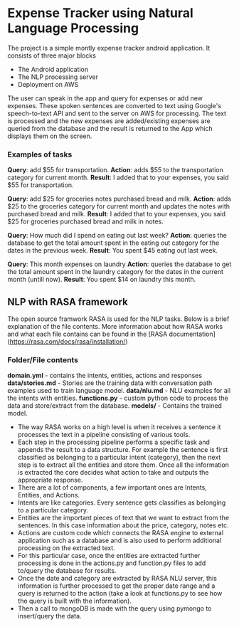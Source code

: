 # Expense Tracker using Natural Language Processing
The project is a simple montly expense tracker android application. It consists of 
three major blocks
 - The Android application
 - The NLP processing server
 - Deployment on AWS
 
The user can speak in the app and query for expenses or add new expenses. These spoken sentences are converted to text using Google's speech-to-text API and sent to the server on AWS for processing. The text is processed and the new expenses are added/existing expenses are queried from the database and the result is returned to the App which displays them on the screen.

 ### Examples of tasks
 **Query**: add $55 for transportation.
 **Action**: adds $55 to the transportation category for current month.
 **Result**: I added that to your expenses, you said $55 for transportation. 
 
 **Query**: add $25 for groceries notes purchased bread and milk.
 **Action**: adds $25 to the groceries category for current month and updates the notes with purchased bread and milk.
 **Result**: I added that to your expenses, you said $25 for groceries purchased bread and milk in notes.
  
 **Query**: How much did I spend on eating out last week?
 **Action**: queries the database to get the total amount spent in the eating out category for the dates in the previous week.
 **Result**: You spent $45 eating out last week. 
 
 **Query**: This month expenses on laundry
 **Action**: queries the database to get the total amount spent in the laundry category for the dates in the current month (untill now).
 **Result**: You spent $14 on laundry this month. 
 
 ## NLP with RASA framework
The open source framwork RASA is used for the NLP tasks. Below is a brief explanation of the file contents. More information about how RASA works and what each file contains can be found in the [RASA documentation]
(https://rasa.com/docs/rasa/installation/)

### Folder/File contents
**domain.yml** - contains the intents, entities, actions and responses
**data/stories.md** - Stories are the training data with conversation path examples used to train language model. 
**data/nlu.md** - NLU examples for all the intents with entities.
**functions.py** - custom python code to process the data and store/extract from the database.
**models/** - Contains the trained model.

 - The way RASA works on a high level is when it receives a sentence it processes the text in a pipeline consisting of various tools. 
 - Each step in the processing pipeline performs a specific task and appends the result to a data structure. For example the sentence is first classified as belonging to a particular intent (category), then the next step is to extract all the entities and store them. Once all the information is extracted the core decides what action to take and outputs the appropriate response.
 - There are a lot of components, a few important ones are Intents, Entities, and Actions.
 - Intents are like categories. Every sentence gets classifies as belonging to a particular category.
 - Entities are the important pieces of text that we want to extract from the sentences. In this case information about the price, category, notes etc. 
 - Actions are custom code which connects the RASA engine to external application such as a database and is also used to perform additional processing on the extracted text.
 - For this particular case, once the entities are extracted further processing is done in the actions.py and function.py files to add to/query the database for results. 
 - Once the date and category are extracted by RASA NLU server, this information is further processed to get the proper date range and a query is returned to the action (take a look at functions.py to see how the query is built with the information). 
 - Then a call to mongoDB is made with the query using pymongo to insert/query the data.  
 

 
   
